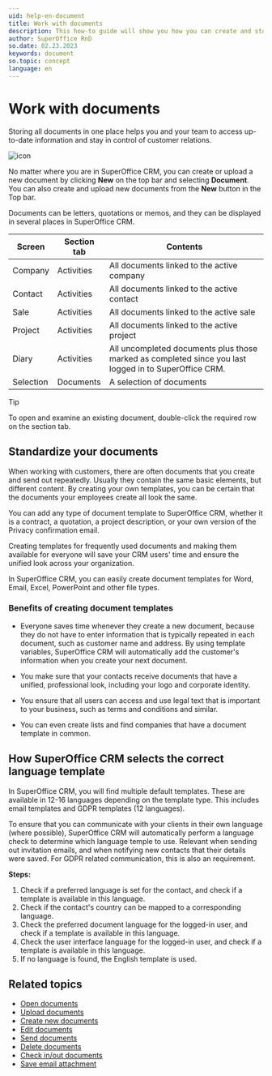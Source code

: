 ```yaml
---
uid: help-en-document
title: Work with documents
description: This how-to guide will show you how you can create and store documents in SuperOffice CRM, and how you can send and receive documents directly in your CRM solution.
author: SuperOffice RnD
so.date: 02.23.2023
keywords: document
so.topic: concept
language: en
---
```


# Work with documents

Storing all documents in one place helps you and your team to access up-to-date information and stay in control of customer relations.

![icon][img1]

No matter where you are in SuperOffice CRM, you can create or upload a new document by clicking **New** on the top bar and selecting **Document**. You can also create and upload new documents from the **New** button in the Top bar.

Documents can be letters, quotations or memos, and they can be displayed in several places in SuperOffice CRM.

| Screen | Section tab | Contents |
|---|---|---|
| Company | Activities | All documents linked to the active company |
| Contact | Activities | All documents linked to the active contact |
| Sale | Activities | All documents linked to the active sale |
| Project | Activities | All documents linked to the active project |
| Diary | Activities | All uncompleted documents plus those marked as completed since you last logged in to SuperOffice CRM. |
| Selection | Documents | A selection of documents |

> [!TIP]
> To open and examine an existing document, double-click the required row on the section tab.

## Standardize your documents

When working with customers, there are often documents that you create and send out repeatedly. Usually they contain the same basic elements, but different content. By creating your own templates, you can be certain that the documents your employees create all look the same.

You can add any type of document template to SuperOffice CRM, whether it is a contract, a quotation, a project description, or your own version of the Privacy confirmation email.

Creating templates for frequently used documents and making them available for everyone will save your CRM users' time and ensure the unified look across your organization.

In SuperOffice CRM, you can easily create document templates for Word, Email, Excel, PowerPoint and other file types.

### Benefits of creating document templates

* Everyone saves time whenever they create a new document, because they do not have to enter information that is typically repeated in each document, such as customer name and address. By using template variables, SuperOffice CRM will automatically add the customer's information when you create your next document.

* You make sure that your contacts receive documents that have a unified, professional look, including your logo and corporate identity.

* You ensure that all users can access and use legal text that is important to your business, such as terms and conditions and similar.

* You can even create lists and find companies that have a document template in common.

## How SuperOffice CRM selects the correct language template

In SuperOffice CRM, you will find multiple default templates. These are available in 12-16 languages depending on the template type. This includes email templates and GDPR templates (12 languages).

To ensure that you can communicate with your clients in their own language (where possible), SuperOffice CRM will automatically perform a language check to determine which language temple to use. Relevant when sending out invitation emails, and when notifying new contacts that their details were saved. For GDPR related communication, this is also an requirement.

**Steps:**

1. Check if a preferred language is set for the contact, and check if a template is available in this language.
2. Check if the contact's country can be mapped to a corresponding language.
3. Check the preferred document language for the logged-in user, and check if a template is available in this language.
4. Check the user interface language for the logged-in user, and check if a template is available in this language.
5. If no language is found, the English template is used.

## Related topics

* [Open documents][1]
* [Upload documents][2]
* [Create new documents][3]
* [Edit documents][4]
* [Send documents][5]
* [Delete documents][6]
* [Check in/out documents][7]
* [Save email attachment][8]

<!-- Referenced links -->
[1]: open.md
[2]: upload.md
[3]: create.md
[4]: edit.md
[5]: send-as-email.md
[6]: delete.md
[7]: lock.md
[8]: ../../email/mail-link/learn/archive.md

<!-- Referenced images -->
[img1]: ../../../../common/icons/document-h32.png
